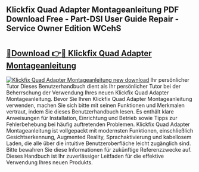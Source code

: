 ## Klickfix Quad Adapter Montageanleitung PDF Download Free - Part-DSI User Guide Repair - Service Owner Edition WCehS

# <h2><a href="http://df6zhpt.blite.top/?on=Klickfix+Quad+Adapter+Montageanleitung">🔗Download 👉🔴 Klickfix Quad Adapter Montageanleitung</a></h2>

[![Klickfix Quad Adapter Montageanleitung new download](https://i.imgur.com/lujVjoI.png)](http://df6zhpt.blite.top/?on=Klickfix+Quad+Adapter+Montageanleitung)
Ihr persönlicher Tutor Dieses Benutzerhandbuch dient als Ihr persönlicher Tutor bei der Beherrschung der Verwendung Ihres neuen Klickfix Quad Adapter Montageanleitung. Bevor Sie Ihren Klickfix Quad Adapter Montageanleitung verwenden, machen Sie sich bitte mit seinen Funktionen und Merkmalen vertraut, indem Sie dieses Benutzerhandbuch lesen. Es enthält klare Anweisungen für Installation, Einrichtung und Betrieb sowie Tipps zur Fehlerbehebung bei häufig auftretenden Problemen. Klickfix Quad Adapter Montageanleitung ist vollgepackt mit modernsten Funktionen, einschließlich Gesichtserkennung, Augmented Reality, Sprachaktivierung und kabellosem Laden, die alle über die intuitive Benutzeroberfläche leicht zugänglich sind. Bitte bewahren Sie diese Informationen für zukünftige Referenzzwecke auf. Dieses Handbuch ist Ihr zuverlässiger Leitfaden für die effektive Verwendung Ihres neuen Produkts.
